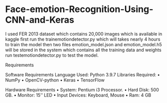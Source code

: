# Face-emotion-Recognition-Using-CNN-and-Keras
I used FER 2013 dataset which contains 20,000 images which is available in kaggle
first run the trainemotiondetector.py which will takes nearly 4 hours to train the model then two files emotion_model.json and emotion_model.h5 will be stored in the system which contains all the training data and weights
run testemotiondetector.py to test the model.

Requirements

Software Requirements
Language Used: Python 3.9.7
Libraries Required: 
•	NumPy
•	OpenCV-python
•	Keras 
•	TensorFlow

 Hardware Requirements
•	System: Pentium i3 Processor.
•	Hard Disk: 500 GB.
•	Monitor: 15’’ LED
•	Input Devices: Keyboard, Mouse
•	Ram: 4 GB	

